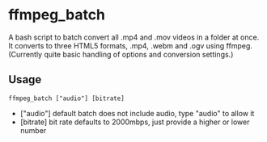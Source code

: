 # ffmpeg_batch
A bash script to batch convert all .mp4 and .mov videos in a folder at once. It converts to three HTML5 formats, .mp4, .webm and .ogv using ffmpeg.
(Currently quite basic handling of options and conversion settings.)

## Usage

```ffmpeg_batch ["audio"] [bitrate]```

- ["audio"] default batch does not include audio, type "audio" to allow it
- [bitrate] bit rate defaults to 2000mbps, just provide a higher or lower number